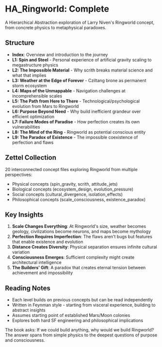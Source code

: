 # HA_Ringworld: Complete

A Hierarchical Abstraction exploration of Larry Niven's Ringworld concept, from concrete physics to metaphysical paradoxes.

## Structure

- **Index**: Overview and introduction to the journey
- **L1: Spin and Steel** - Personal experience of artificial gravity scaling to megastructure physics
- **L2: The Impossible Material** - Why scrith breaks material science and what that implies
- **L3: Weather at the Edge of Forever** - Cziltang brone as permanent storm ecosystem
- **L4: Maps of the Unmappable** - Navigation challenges at incomprehensible scales
- **L5: The Path from Here to There** - Technological/psychological evolution from Mars to Ringworld
- **L6: Purpose Beyond Need** - Why build inefficient grandeur over efficient optimization
- **L7: Failure Modes of Paradise** - How perfection creates its own vulnerabilities
- **L8: The Mind of the Ring** - Ringworld as potential conscious entity
- **L9: The Paradox of Existence** - The impossible coexistence of perfection and flaws

## Zettel Collection

20 interconnected concept files exploring Ringworld from multiple perspectives:
- Physical concepts (spin_gravity, scrith, attitude_jets)
- Biological concepts (ecosystem_design, evolution_pressure)
- Social concepts (cultural_divergence, isolation_effects)
- Philosophical concepts (scale_consciousness, existence_paradox)

## Key Insights

1. **Scale Changes Everything**: At Ringworld's size, weather becomes geology, civilizations become neurons, and maps become mythology
2. **Perfection Requires Imperfection**: The flaws aren't bugs but features that enable existence and evolution
3. **Distance Creates Diversity**: Physical separation ensures infinite cultural variation
4. **Consciousness Emerges**: Sufficient complexity might create architectural intelligence
5. **The Builders' Gift**: A paradox that creates eternal tension between achievement and impossibility

## Reading Notes

- Each level builds on previous concepts but can be read independently
- Written in Feynman style - starting from visceral experience, building to abstract insights
- Assumes starting point of established Mars/Moon colonies
- Explores both hard SF engineering and philosophical implications

The book asks: If we could build anything, why would we build Ringworld? The answer spans from simple physics to the deepest questions of purpose and consciousness.